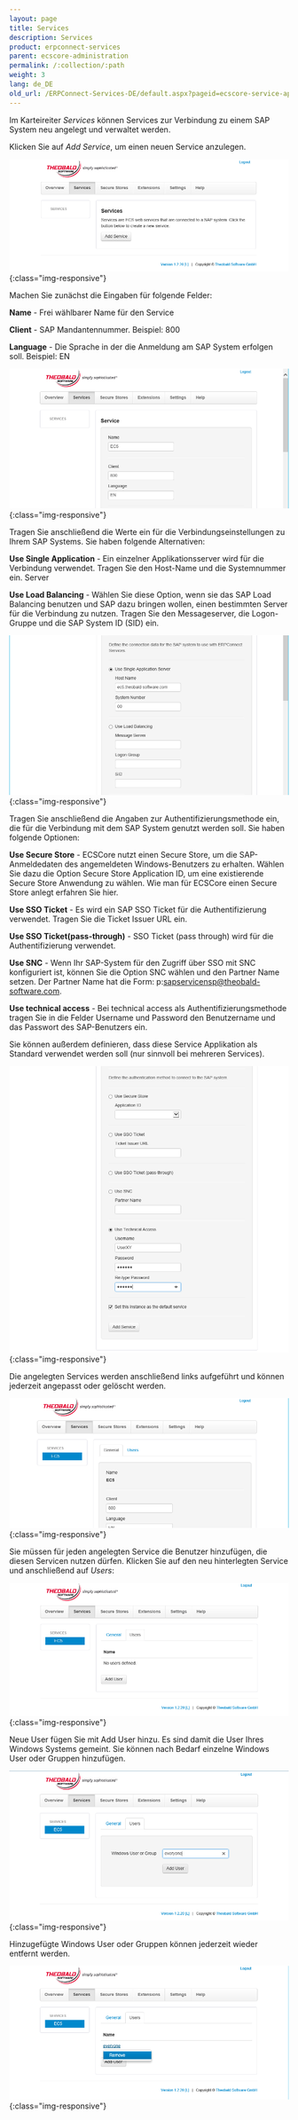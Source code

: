 ```yaml
---
layout: page
title: Services
description: Services
product: erpconnect-services
parent: ecscore-administration
permalink: /:collection/:path
weight: 3
lang: de_DE
old_url: /ERPConnect-Services-DE/default.aspx?pageid=ecscore-service-applikation
---
```


Im Karteireiter *Services* können Services zur Verbindung zu einem SAP System neu angelegt und verwaltet werden.  

Klicken Sie auf *Add Service*, um einen neuen Service anzulegen.

![ecscore-managementsite4](/img/content/ecscore-managementsite4.jpg.png){:class="img-responsive"}

Machen Sie zunächst die Eingaben für folgende Felder:

**Name** - 		Frei wählbarer Name für den Service

**Client** -	SAP Mandantennummer.	Beispiel: 800

**Language** -	Die Sprache in der die Anmeldung am SAP System erfolgen soll. Beispiel: EN

![ecscore-managementsite5](/img/content/ecscore-managementsite5.jpg.png){:class="img-responsive"}

Tragen Sie anschließend die Werte ein für die Verbindungseinstellungen zu Ihrem SAP Systems. Sie haben folgende Alternativen:

**Use Single Application** -	Ein einzelner Applikationsserver wird für die Verbindung verwendet. Tragen Sie den Host-Name und die Systemnummer ein.
Server

**Use Load Balancing** -	Wählen Sie diese Option, wenn sie das SAP Load Balancing benutzen und SAP dazu bringen wollen, einen bestimmten Server für die 	Verbindung zu nutzen. Tragen Sie den Messageserver, die Logon-Gruppe und die SAP System ID (SID) ein.   

![ecscore-managementsite6](/img/content/ecscore-managementsite6.jpg.png){:class="img-responsive"}

Tragen Sie anschließend die Angaben zur Authentifizierungsmethode ein, die für die Verbindung mit dem SAP System genutzt werden soll. Sie haben folgende Optionen:

**Use Secure Store** -		ECSCore nutzt einen Secure Store, um die SAP-Anmeldedaten des angemeldeten Windows-Benutzers zu erhalten.
					Wählen Sie dazu die Option Secure Store Application ID, um eine existierende Secure Store Anwendung zu wählen. 
					Wie man für ECSCore einen Secure Store anlegt erfahren Sie hier. 

**Use SSO Ticket** -		Es wird ein SAP SSO Ticket für die Authentifizierung verwendet. Tragen Sie die Ticket Issuer URL ein. 

**Use SSO Ticket(pass-through)** -		SSO Ticket (pass through) wird für die Authentifizierung verwendet.
 

**Use SNC** - 				Wenn Ihr SAP-System für den Zugriff über SSO mit SNC konfiguriert ist, können Sie die Option SNC wählen und den Partner Name  						setzen. Der Partner Name hat die Form: p:sapservicensp@theobald-software.com. 

**Use technical access** -			Bei technical access als Authentifizierungsmethode tragen Sie in die Felder Username und Password den Benutzername und das
			Passwort des SAP-Benutzers ein.

Sie können außerdem definieren, dass diese Service Applikation als Standard verwendet werden soll (nur sinnvoll bei mehreren Services). 

![ecscore-managementsite7](/img/content/ecscore-managementsite7.jpg.png){:class="img-responsive"}

Die angelegten Services werden anschließend links aufgeführt und können jederzeit angepasst oder gelöscht werden.

![ecscore-managementsite8](/img/content/ecscore-managementsite8.jpg.png){:class="img-responsive"}

Sie müssen für jeden angelegten Service die Benutzer hinzufügen, die diesen Servicen nutzen dürfen.
Klicken Sie auf den neu hinterlegten Service und anschließend auf *Users*:

![ecscore-managementsite9](/img/content/ecscore-managementsite9.jpg.png){:class="img-responsive"}

Neue User fügen Sie mit Add User hinzu. Es sind damit die User Ihres Windows Systems gemeint. Sie können nach Bedarf einzelne Windows User oder Gruppen hinzufügen. 


![ecscore-managementsite10](/img/content/ecscore-managementsite10.jpg.png){:class="img-responsive"}

Hinzugefügte Windows User oder Gruppen können jederzeit wieder entfernt werden.

![ecscore-managementsite11](/img/content/ecscore-managementsite11.jpg.png){:class="img-responsive"}

